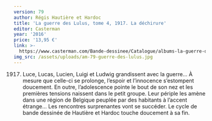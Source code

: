 ```yaml
---
version: 79
author: Régis Hautière et Hardoc
title: 'La guerre des Lulus, tome 4, 1917. La déchirure'
editor: Casterman
year: '2016'
price: '13,95 €'
link: >-
  https://www.casterman.com/Bande-dessinee/Catalogue/albums-la-guerre-des-lulus/la-guerre-des-lulus-4-1917-la-dechirure
img_src: /assets/uploads/am-79-guerre-des-lulus.jpg
---
```

1917. Luce, Lucas, Lucien, Luigi et Ludwig grandissent avec la guerre… À mesure que celle-ci se prolonge, l’espoir et l’innocence s’estompent doucement. En outre, l’adolescence pointe le bout de son nez et les premières tensions naissent dans le petit groupe. Leur périple les amène dans une région de Belgique peuplée par des habitants à l’accent étrange... Les rencontres surprenantes vont se succéder. Le cycle de bande dessinée de Hautière et Hardoc touche doucement à sa fin.
